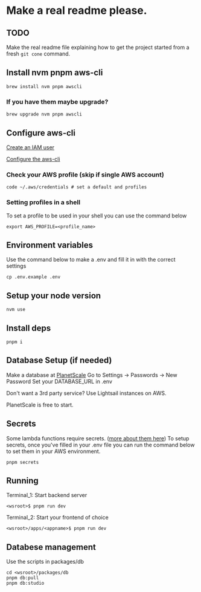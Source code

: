 # Make a real readme please.

## TODO

Make the real readme file explaining how to get the project started from a fresh `git cone` command.

## Install nvm pnpm aws-cli

```
brew install nvm pnpm awscli
```

### If you have them maybe upgrade?

```
brew upgrade nvm pnpm awscli
```

## Configure aws-cli

[Create an IAM user](https://sst.dev/chapters/create-an-iam-user.html)

[Configure the aws-cli](https://sst.dev/chapters/configure-the-aws-cli.html#add-your-access-key-to-aws-cli)

### Check your AWS profile (skip if single AWS account)

```
code ~/.aws/credentials # set a default and profiles
```

### Setting profiles in a shell

To set a profile to be used in your shell you can use the command below

```
export AWS_PROFILE=<profile_name>
```

## Environment variables

Use the command below to make a .env and fill it in with the correct settings

```
cp .env.example .env
```

## Setup your node version

```
nvm use
```

## Install deps

```
pnpm i
```

## Database Setup (if needed)

Make a database at [PlanetScale](https://planetscale.com/)
Go to Settings -> Passwords -> New Password
Set your DATABASE_URL in .env

Don't want a 3rd party service? Use Lightsail instances on AWS.

PlanetScale is free to start.

## Secrets

Some lambda functions require secrets. ([more about them here](https://sst.dev/chapters/handling-secrets-in-sst.html))
To setup secrets, once you've filled in your .env file you can run the command below to set them in your AWS environment.

```
pnpm secrets
```

## Running

Terminal_1: Start backend server

```
<wsroot>$ pnpm run dev
```

Terminal_2: Start your frontend of choice

```
<wsroot>/apps/<appname>$ pnpm run dev
```

## Databese management

Use the scripts in packages/db

```
cd <wsroot>/packages/db
pnpm db:pull
pnpm db:studio
```

